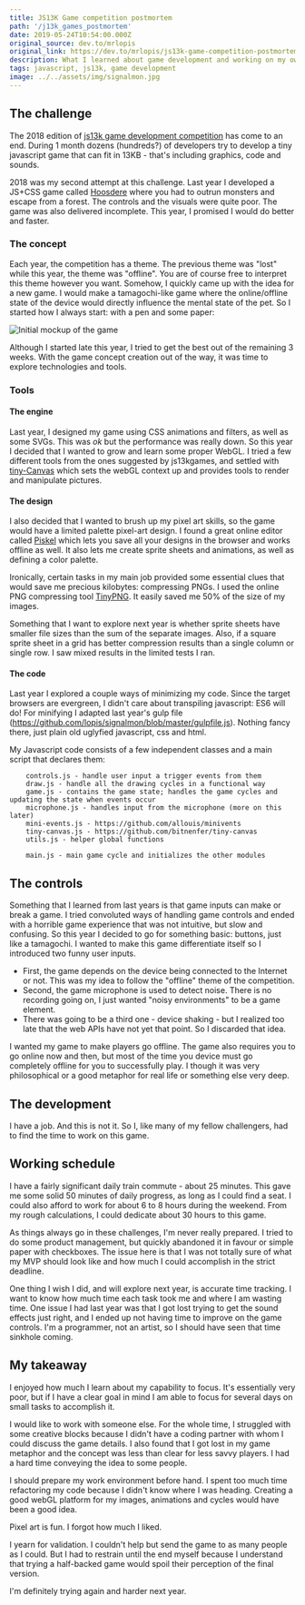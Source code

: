 ```yaml
---
title: JS13K Game competition postmortem
path: '/j13k_games_postmortem'
date: 2019-05-24T10:54:00.000Z
original_source: dev.to/mrlopis
original_link: https://dev.to/mrlopis/js13k-game-competition-postmortem-2j1p
description: What I learned about game development and working on my own
tags: javascript, js13k, game development
image: ../../assets/img/signalmon.jpg
---
```


## The challenge

The 2018 edition of [js13k game development competition](http://js13kgames.com/) has come to an end. During 1 month dozens (hundreds?) of developers try to develop a tiny javascript game that can fit in 13KB - that's including graphics, code and sounds.

2018 was my second attempt at this challenge. Last year I developed a JS+CSS game called [Hoosdere](http://js13kgames.com/entries/hoosdere) where you had to outrun monsters and escape from a forest. The controls and the visuals were quite poor. The game was also delivered incomplete. This year, I promised I would do better and faster.

### The concept

Each year, the competition has a theme. The previous theme was "lost" while this year, the theme was "offline". You are of course free to interpret this theme however you want. Somehow, I quickly came up with the idea for a new game. I would make a tamagochi-like game where the online/offline state of the device would directly influence the mental state of the pet. So I started how I always start: with a pen and some paper:

![Initial mockup of the game](https://thepracticaldev.s3.amazonaws.com/i/uj59kwlp8817fc3wtp67.jpg)

Although I started late this year, I tried to get the best out of the remaining 3 weeks. With the game concept creation out of the way, it was time to explore technologies and tools.

### Tools

#### The engine

Last year, I designed my game using CSS animations and filters, as well as some SVGs. This was _ok_ but the performance was really down. So this year I decided that I wanted to grow and learn some proper WebGL. I tried a few different tools from the ones suggested by js13kgames, and settled with [tiny-Canvas](https://github.com/bitnenfer/tiny-canvas) which sets the webGL context up and provides tools to render and manipulate pictures.

#### The design

<INSERT PISKEL SCREENSHOT HERE>

I also decided that I wanted to brush up my pixel art skills, so the game would have a limited palette pixel-art design. I found a great online editor called [Piskel](https://www.piskelapp.com/) which lets you save all your designs in the browser and works offline as well. It also lets me create sprite sheets and animations, as well as defining a color palette.

Ironically, certain tasks in my main job provided some essential clues that would save me precious kilobytes: compressing PNGs. I used the online PNG compressing tool [TinyPNG](https://tinypng.com/). It easily saved me 50% of the size of my images.

Something that I want to explore next year is whether sprite sheets have smaller file sizes than the sum of the separate images. Also, if a square sprite sheet in a grid has better compression results than a single column or single row. I saw mixed results in the limited tests I ran.

#### The code

Last year I explored a couple ways of minimizing my code. Since the target browsers are evergreen, I didn't care about transpiling javascript: ES6 will do! For minifying I adapted last year's gulp file (https://github.com/lopis/signalmon/blob/master/gulpfile.js). Nothing fancy there, just plain old uglyfied javascript, css and html.

My Javascript code consists of a few independent classes and a main script that declares them:

```
    controls.js - handle user input a trigger events from them
    draw.js - handle all the drawing cycles in a functional way
    game.js - contains the game state; handles the game cycles and updating the state when events occur
    microphone.js - handles input from the microphone (more on this later)
    mini-events.js - https://github.com/allouis/minivents
    tiny-canvas.js - https://github.com/bitnenfer/tiny-canvas
    utils.js - helper global functions

    main.js - main game cycle and initializes the other modules
```

## The controls

<INSERT BUTTONS SCREENSHOT HERE>

Something that I learned from last years is that game inputs can make or break a game. I tried convoluted ways of handling game controls and ended with a horrible game experience that was not intuitive, but slow and confusing. So this year I decided to go for something basic: buttons, just like a tamagochi. I wanted to make this game differentiate itself so I introduced two funny user inputs.

 * First, the game depends on the device being connected to the Internet or not. This was my idea to follow the "offline" theme of the competition.
 * Second, the game microphone is used to detect noise. There is no recording going on, I just wanted "noisy environments" to be a game element.
 * There was going to be a third one - device shaking - but I realized too late that the web APIs have not yet that point. So I discarded that idea.

I wanted my game to make players go offline. The game also requires you to go online now and then, but most of the time you device must go completely offline for you to successfully play. I though it was very philosophical or a good metaphor for real life or something else very deep.

## The development

I have a job. And this is not it. So I, like many of my fellow challengers, had to find the time to work on this game. 

## Working schedule

I have a fairly significant daily train commute - about 25 minutes. This gave me some solid 50 minutes of daily progress, as long as I could find a seat. I could also afford to work for about 6 to 8 hours during the weekend. From my rough calculations, I could dedicate about 30 hours to this game.

As things always go in these challenges, I'm never really prepared. I tried to do some product management, but quickly abandoned it in favour or simple paper with checkboxes. The issue here is that I was not totally sure of what my MVP should look like and how much I could accomplish in the strict deadline.

One thing I wish I did, and will explore next year, is accurate time tracking. I want to know how much time each task took me and where I am wasting time. One issue I had last year was that I got lost trying to get the sound effects just right, and I ended up not having time to improve on the game controls. I'm a programmer, not an artist, so I should have seen that time sinkhole coming.

## My takeaway

I enjoyed how much I learn about my capability to focus. It's essentially very poor, but if I have a clear goal in mind I am able to focus for several days on small tasks to accomplish it.

I would like to work with someone else. For the whole time, I struggled with some creative blocks because I didn't have a coding partner with whom I could discuss the game details. I also found that I got lost in my game metaphor and the concept was less than clear for less savvy players. I had a hard time conveying the idea to some people.

I should prepare my work environment before hand. I spent too much time refactoring my code because I didn't know where I was heading. Creating a good webGL platform for my images, animations and cycles would have been a good idea.

Pixel art is fun. I forgot how much I liked.

I yearn for validation. I couldn't help but send the game to as many people as I could. But I had to restrain until the end myself because I understand that trying a half-backed game would spoil their perception of the final version.

I'm definitely trying again and harder next year.